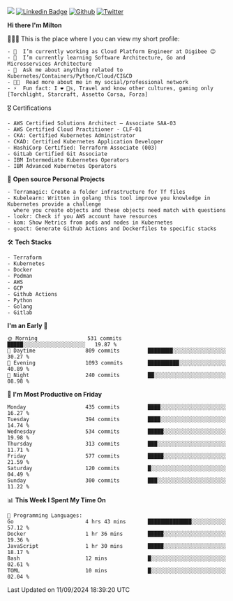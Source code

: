 ![](https://komarev.com/ghpvc/?username=miltlima&color=blueviolet) [![Linkedin Badge](https://img.shields.io/badge/-LinkedIn-blue?style=flat-square&logo=Linkedin&logoColor=white&link=https://www.linkedin.com/in/miltonlimaj/)](https://www.linkedin.com/in/miltonlimaj/) [![Github](https://img.shields.io/github/followers/miltlima?style=social)](https://github.com/miltlima?tab=followers) [![Twitter](https://img.shields.io/twitter/follow/milt_lima?style=social)](https://twitter.com/milt_lima)
 


     
**Hi there I'm Milton**

👨🏽‍💻 This is the place where I you can view my short profile:
```text
- 🔭  I’m currently working as Cloud Platform Engineer at Digibee 😉
- 🌱  I’m currently learning Software Architecture, Go and Microsservices Architecture
- 💬  Ask me about anything related to Kubernetes/Containers/Python/Cloud/CI&CD
- 👨‍💻  Read more about me in my social/professional network
- ⚡  Fun fact: I ❤️ 🐶s, Travel and know other cultures, gaming only [Torchlight, Starcraft, Assetto Corsa, Forza]
```
🎖 Certifications
```text
- AWS Certified Solutions Architect – Associate SAA-03
- AWS Certified Cloud Practitioner - CLF-01
- CKA: Certified Kubernetes Administrator
- CKAD: Certified Kubernetes Application Developer
- HashiCorp Certified: Terraform Associate (003)
- GitLab Certified Git Associate
- IBM Intermediate Kubernetes Operators
- IBM Advanced Kubernetes Operators
```
📐 **Open source Personal Projects**

```text
- Terramagic: Create a folder infrastructure for Tf files
- Kubelearn: Written in golang this tool improve you knowledge in Kubernetes provide a challenge
  where you create objects and these objects need match with questions
- lookr: Check if you AWS account have resources
- kom: Show Metrics from pods and nodes in Kubernetes
- goact: Generate Github Actions and Dockerfiles to specific stacks
```
🛠 **Tech Stacks**

```text
- Terraform
- Kubernetes
- Docker
- Podman
- AWS
- GCP
- Github Actions
- Python
- Golang
- Gitlab
```         

<!--START_SECTION:waka-->
**I'm an Early 🐤** 

```text
🌞 Morning                531 commits         █████░░░░░░░░░░░░░░░░░░░░   19.87 % 
🌆 Daytime                809 commits         ████████░░░░░░░░░░░░░░░░░   30.27 % 
🌃 Evening                1093 commits        ██████████░░░░░░░░░░░░░░░   40.89 % 
🌙 Night                  240 commits         ██░░░░░░░░░░░░░░░░░░░░░░░   08.98 % 
```
📅 **I'm Most Productive on Friday** 

```text
Monday                   435 commits         ████░░░░░░░░░░░░░░░░░░░░░   16.27 % 
Tuesday                  394 commits         ████░░░░░░░░░░░░░░░░░░░░░   14.74 % 
Wednesday                534 commits         █████░░░░░░░░░░░░░░░░░░░░   19.98 % 
Thursday                 313 commits         ███░░░░░░░░░░░░░░░░░░░░░░   11.71 % 
Friday                   577 commits         █████░░░░░░░░░░░░░░░░░░░░   21.59 % 
Saturday                 120 commits         █░░░░░░░░░░░░░░░░░░░░░░░░   04.49 % 
Sunday                   300 commits         ███░░░░░░░░░░░░░░░░░░░░░░   11.22 % 
```


📊 **This Week I Spent My Time On** 

```text
💬 Programming Languages: 
Go                       4 hrs 43 mins       ██████████████░░░░░░░░░░░   57.12 % 
Docker                   1 hr 36 mins        █████░░░░░░░░░░░░░░░░░░░░   19.36 % 
JavaScript               1 hr 30 mins        █████░░░░░░░░░░░░░░░░░░░░   18.17 % 
Bash                     12 mins             █░░░░░░░░░░░░░░░░░░░░░░░░   02.61 % 
TOML                     10 mins             █░░░░░░░░░░░░░░░░░░░░░░░░   02.04 % 
```


 Last Updated on 11/09/2024 18:39:20 UTC
<!--END_SECTION:waka-->
